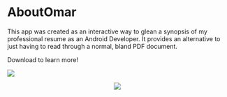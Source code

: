 # AboutOmar

This app was created as an interactive way to glean a synopsis of my professional resume as an Android Developer. It provides an alternative to just having to read through a normal, bland PDF document.

Download to learn more!

<img src="![ResSynopsis](https://user-images.githubusercontent.com/42800271/71533911-708c4580-28c9-11ea-9228-ef2139ebe964.jpg)">

<p align="center">
  <img src="https://user-images.githubusercontent.com/42800271/71533911-708c4580-28c9-11ea-9228-ef2139ebe964.jpg">
</p>
